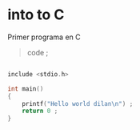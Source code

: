 # into to C

Primer programa en C

> code ;

```c

include <stdio.h>

int main()
{
    printf("Hello world dilan\n") ;
    return 0 ;
}
